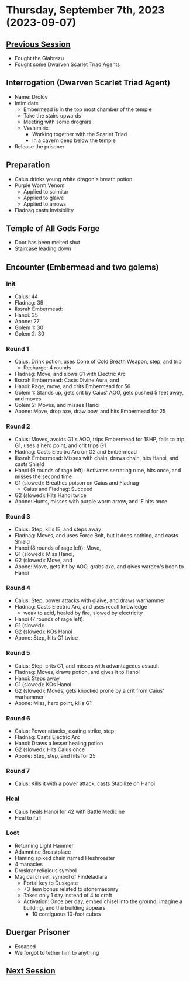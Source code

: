 # Thursday, September 7th, 2023 (2023-09-07)

## [Previous Session](./2023-08-23.md)

- Fought the Glabrezu
- Fought some Dwarven Scarlet Triad Agents

## Interrogation (Dwarven Scarlet Triad Agent)

- Name: Drolov
- Intimidate
   - Embermead is in the top most chamber of the temple
   - Take the stairs upwards
   - Meeting with some drogrars
   - Veshimirix
      - Working together with the Scarlet Triad
      - In a cavern deep below the temple
- Release the prisoner

## Preparation

- Caius drinks young white dragon's breath potion
- Purple Worm Venom
   - Applied to scimitar
   - Applied to glaive
   - Applied to arrows
- Fladnag casts Invisibility 

## Temple of All Gods Forge

- Door has been melted shut
- Staircase leading down

## Encounter (Embermead and two golems)

### Init

- Caius: 44
- Fladnag: 39
- Ilssrah Embermead: 
- Hanoi: 35
- Apone: 27
- Golem 1: 30
- Golem 2: 30

### Round 1

- Caius: Drink potion, uses Cone of Cold Breath Weapon, step, and trip
   - Recharge: 4 rounds
- Fladnag: Move, and slows G1 with Electric Arc
- Ilssrah Embermead: Casts Divine Aura, and 
- Hanoi: Rage, move, and crits Embermead for 56
- Golem 1: Stands up, gets crit by Caius' AOO, gets pushed 5 feet away, and moves
- Golem 2: Moves, and misses Hanoi
- Apone: Move, drop axe, draw bow, and hits Embermead for 25

### Round 2

- Caius: Moves, avoids G1's AOO, trips Embermead for 18HP, fails to trip G1, uses a hero point, and crit trips G1
- Fladnag: Casts Elecitrc Arc on G2 and Embermead
- Ilssrah Embermead: Misses with chain, draws chain, hits Hanoi, and casts Shield
- Hanoi (9 rounds of rage left): Activates serrating rune, hits once, and misses the second time
- G1 (slowed): Breathes poison on Caius and Fladnag
   - Caius and Fladnag: Succeed
- G2 (slowed): Hits Hanoi twice
- Apone: Hunts, misses with purple worm arrow, and IE hits once

### Round 3

- Caius: Step, kills IE, and steps away
- Fladnag: Moves, and uses Force Bolt, but it does nothing, and casts Shield
- Hanoi (8 rounds of rage left): Move, 
- G1 (slowed): Miss Hanoi, 
- G2 (slowed): Move, and 
- Apone: Move, gets hit by AOO, grabs axe, and gives warden's boon to Hanoi

### Round 4

- Caius: Step, power attacks with glaive, and draws warhammer
- Fladnag: Casts Electric Arc, and uses recall knowledge
   - weak to acid, healed by fire, slowed by electricity
- Hanoi (7 rounds of rage left): 
- G1 (slowed): 
- G2 (slowed): KOs Hanoi
- Apone: Step, hits G1 twice

### Round 5

- Caius: Step, crits G1, and misses with advantageous assault
- Fladnag: Moves, draws potion, and gives it to Hanoi
- Hanoi: Steps away
- G1 (slowed): KOs Hanoi
- G2 (slowed): Moves, gets knocked prone by a crit from Caius' warhammer
- Apone: Miss, hero point, kills G1

### Round 6

- Caius: Power attacks, exating strike, step
- Fladnag: Casts Electric Arc
- Hanoi: Draws a lesser healing potion
- G2 (slowed): Hits Caius once
- Apone: Step, step, and hits for 25

### Round 7

- Caius: Kills it with a power attack, casts Stabilize on Hanoi

### Heal

- Caius heals Hanoi for 42 with Battle Medicine
- Heal to full

### Loot

- Returning Light Hammer
- Adamntine Breastplace
- Flaming spiked chain named Fleshroaster
- 4 manacles
- Droskrar religious symbol
- Magical chisel, symbol of Findeladlara
   - Portal key to Duskgate
   - +3 item bonus related to stonemasonry
   - Takes only 1 day instead of 4 to craft
   - Activation: Once per day, embed chisel into the ground, imagine a building, and the building appears
      - 10 contiguous 10-foot cubes

## Duergar Prisoner

- Escaped
- We forgot to tether him to anything

## [Next Session](./2023-XX-XX.md)
